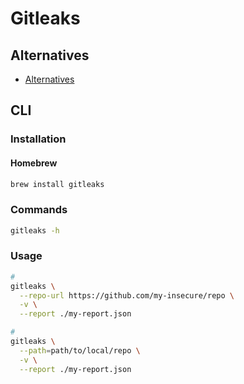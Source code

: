 # Gitleaks

<!--
https://artifacthub.io/packages/tekton-task/tekton-catalog-tasks/gitleaks
-->

## Alternatives

- [Alternatives](/alternatives.md#code-secrets)

## CLI

### Installation

#### Homebrew

```sh
brew install gitleaks
```

### Commands

```sh
gitleaks -h
```

### Usage

```sh
#
gitleaks \
  --repo-url https://github.com/my-insecure/repo \
  -v \
  --report ./my-report.json

#
gitleaks \
  --path=path/to/local/repo \
  -v \
  --report ./my-report.json
```
